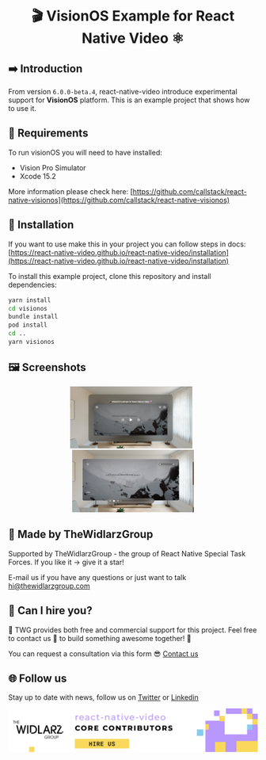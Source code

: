<div align="center">
  <h1 align="center"> 🎬 VisionOS Example for React Native Video ⚛</h1>
</div>

## ➡️ Introduction

From version `6.0.0-beta.4`, react-native-video introduce experimental support for **VisionOS** platform. This is an example project that shows how to use it.

## 🏹 Requirements

To run visionOS you will need to have installed:
- Vision Pro Simulator
- Xcode 15.2

More information please check here: [https://github.com/callstack/react-native-visionos](https://github.com/callstack/react-native-visionos)

## 🚀 Installation

If you want to use make this in your project you can follow steps in docs: [https://react-native-video.github.io/react-native-video/installation](https://react-native-video.github.io/react-native-video/installation)

To install this example project, clone this repository and install dependencies:

```sh
yarn install
cd visionos
bundle install
pod install
cd ..
yarn visionos
```

## 🖼️ Screenshots

<p align="center">
    <img width="49%" src="./assets/non-fullscreen.png" alt="Non FullScreen Screenshot"/>
&nbsp;
    <img width="49%" src="./assets/fullscreen.png" alt="FullScreen Screenshot"/>
</p>

## 🏢 Made by TheWidlarzGroup

Supported by TheWidlarzGroup - the group of React Native Special Task Forces. If you like it -> give it a star!

E-mail us if you have any questions or just want to talk <hi@thewidlarzgroup.com>

## 🤝 Can I hire you?

📱 TWG provides both free and commercial support for this project. Feel free to contact us 🤝 to build something awesome together! 🚀

You can request a consultation via this form 😎
[Contact us](https://thewidlarzgroup.involve.me/new-project)

## 🌐 Follow us

Stay up to date with news, follow us on [Twitter](https://twitter.com/WidlarzGroup) or [Linkedin](https://www.linkedin.com/company/the-widlarz-group/mycompany/)

<a href="https://thewidlarzgroup.com/">
  <picture>
    <source media="(prefers-color-scheme: dark)" srcset="./assets/baners/twg-dark.png" />
    <source media="(prefers-color-scheme: light)" srcset="./assets/baners/twg-light.png" />
    <img alt="TheWidlarzGroup" src="./assets/baners/twg-light.png" />
  </picture>
</a>

